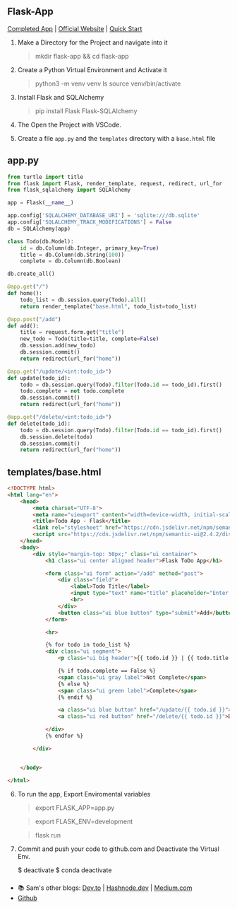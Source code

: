 ## Flask-App

[Completed App](https://github.com/Nditah/hello_flask) | 
[Official Website](https://flask.palletsprojects.com/en/2.1.x/installation/) | 
[Quick Start](https://flask.palletsprojects.com/en/2.1.x/quickstart/)


1. Make a Directory for the Project and navigate into it
     > mkdir flask-app && cd flask-app

2. Create a Python Virtual Environment and Activate it
     > python3 -m venv venv 
     > ls
     > source venv/bin/activate

3. Install Flask and SQLAlchemy
     > pip install Flask Flask-SQLAlchemy

4. The Open the Project with VSCode.

5. Create a file `app.py` and the `templates` directory with a `base.html` file

## app.py

```py
from turtle import title
from flask import Flask, render_template, request, redirect, url_for
from flask_sqlalchemy import SQLAlchemy

app = Flask(__name__)

app.config['SQLALCHEMY_DATABASE_URI'] = 'sqlite:///db.sqlite'
app.config['SQLALCHEMY_TRACK_MODIFICATIONS'] = False
db = SQLAlchemy(app)

class Todo(db.Model):
    id = db.Column(db.Integer, primary_key=True)
    title = db.Column(db.String(100))
    complete = db.Column(db.Boolean)

db.create_all()

@app.get("/")
def home():
    todo_list = db.session.query(Todo).all()
    return render_template("base.html", todo_list=todo_list)

@app.post("/add")
def add():
    title = request.form.get("title")
    new_todo = Todo(title=title, complete=False)
    db.session.add(new_todo)
    db.session.commit()
    return redirect(url_for("home"))

@app.get("/update/<int:todo_id>")
def update(todo_id):
    todo = db.session.query(Todo).filter(Todo.id == todo_id).first()
    todo.complete = not todo.complete
    db.session.commit()
    return redirect(url_for("home"))

@app.get("/delete/<int:todo_id>")
def delete(todo_id):
    todo = db.session.query(Todo).filter(Todo.id == todo_id).first()
    db.session.delete(todo)
    db.session.commit()
    return redirect(url_for("home"))


```


## templates/base.html

```html
<!DOCTYPE html>
<html lang="en">
    <head>
        <meta charset="UTF-8">
        <meta name="viewport" content="width=device-width, initial-scale=1.0">
        <title>Todo App - Flask</title>
        <link rel="stylesheet" href="https://cdn.jsdelivr.net/npm/semantic-ui@2.4.2/dist/semantic.min.css">
        <script src="https://cdn.jsdelivr.net/npm/semantic-ui@2.4.2/dist/semantic.min.js"></script>
    </head>
    <body>
        <div style="margin-top: 50px;" class="ui container">
            <h1 class="ui center aligned header">Flask ToDo App</h1>

            <form class="ui form" action="/add" method="post">
                <div class="field">
                    <label>Todo Title</label>
                    <input type="text" name="title" placeholder="Enter ToDo task...">
                    <br>
                </div>
                <button class="ui blue button" type="submit">Add</button>
            </form>

            <hr>

            {% for todo in todo_list %} 
            <div class="ui segment">
                <p class="ui big header">{{ todo.id }} | {{ todo.title }}</p>

                {% if todo.complete == False %}
                <span class="ui gray label">Not Complete</span>
                {% else %}
                <span class="ui green label">Complete</span>
                {% endif %}

                <a class="ui blue button" href="/update/{{ todo.id }}">Update</a>
                <a class="ui red button" href="/delete/{{ todo.id }}">Delete</a>

            </div>
            {% endfor %}

        </div>


    </body>

</html>

```

6. To run the app, Export Enviromental variables

     > export FLASK_APP=app.py

     > export FLASK_ENV=development

     > flask run


7. Commit and push your code to github.com and Deactivate the Virtual Env.
   
    $ deactivate
    $ conda deactivate


###

- 📚 Sam's other blogs: [Dev.to](https://dev.to/nditah) | [Hashnode.dev](https://nditah.hashnode.dev/) | [Medium.com](https://nditah.medium.com/)
- [Github](https://github.com/Nditah)
